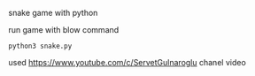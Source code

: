 snake game with python

run game with blow command

`
python3 snake.py
`

used https://www.youtube.com/c/ServetGulnaroglu chanel video